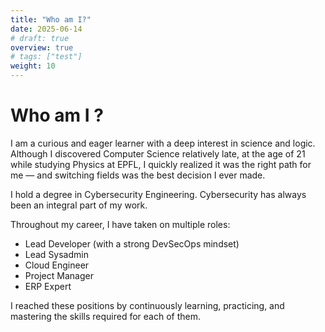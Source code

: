 ```yaml
---
title: "Who am I?"
date: 2025-06-14
# draft: true
overview: true
# tags: ["test"]
weight: 10
---
```


# Who am I ?

I am a curious and eager learner with a deep interest in science and logic.
Although I discovered Computer Science relatively late, at the age of 21 while studying Physics at EPFL, I quickly realized it was the right path for me — and switching fields was the best decision I ever made.

I hold a degree in Cybersecurity Engineering. Cybersecurity has always been an integral part of my work.

Throughout my career, I have taken on multiple roles:

- Lead Developer (with a strong DevSecOps mindset)
- Lead Sysadmin
- Cloud Engineer
- Project Manager
- ERP Expert

I reached these positions by continuously learning, practicing, and mastering the skills required for each of them.
